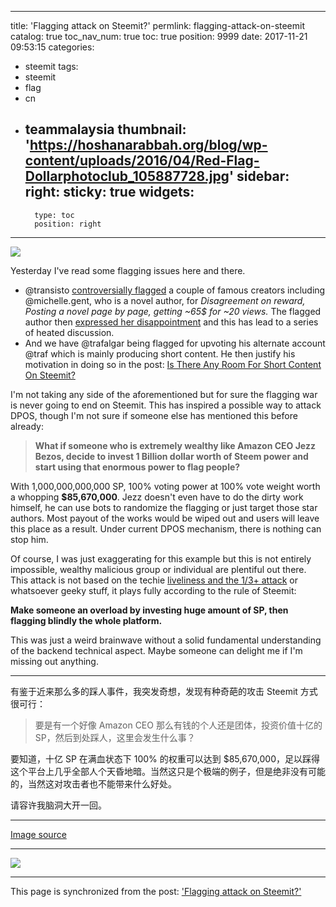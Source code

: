
---
title: 'Flagging attack on Steemit?'
permlink: flagging-attack-on-steemit
catalog: true
toc_nav_num: true
toc: true
position: 9999
date: 2017-11-21 09:53:15
categories:
- steemit
tags:
- steemit
- flag
- cn
- teammalaysia
thumbnail: 'https://hoshanarabbah.org/blog/wp-content/uploads/2016/04/Red-Flag-Dollarphotoclub_105887728.jpg'
sidebar:
    right:
        sticky: true
widgets:
    -
        type: toc
        position: right
---


![](https://hoshanarabbah.org/blog/wp-content/uploads/2016/04/Red-Flag-Dollarphotoclub_105887728.jpg)

Yesterday I've read some flagging issues here and there. 

- @transisto [controversially flagged](https://steemit.com/steemit/@yougotflagged/daily-flag-report-11-18-17#@transisto/re-yougotflagged-daily-flag-report-11-18-17-20171119t034010606z) a couple of famous creators including @michelle.gent, who is a novel author, for *Disagreement on reward, Posting a novel page by page, getting ~65$ for ~20 views.*  The flagged author then [expressed her disappointment](https://steemit.com/writing/@michelle.gent/not-posting-exclusive-excerpts-of-my-writing) and this has lead to a series of heated discussion.
- And we have @trafalgar being flagged for upvoting his alternate account @traf which is mainly producing short content. He then justify his motivation in doing so in the post: [Is There Any Room For Short Content On Steemit?](https://steemit.com/steemit/@trafalgar/is-there-any-room-for-short-content-on-steemit) 

I'm not taking any side of the aforementioned but for sure the flagging war is never going to end on Steemit. This has inspired a possible way to attack DPOS, though I'm not sure if someone else has mentioned this before already:

> **What if someone who is extremely wealthy like Amazon CEO Jezz Bezos, decide to invest 1 Billion dollar worth of Steem power and start using that enormous power to flag people?**

With 1,000,000,000,000 SP, 100% voting power at 100% vote weight worth a whopping **$85,670,000**. Jezz doesn't even have to do the dirty work himself, he can use bots to randomize the flagging or just target those star authors. Most payout of the works would be wiped out and users will leave this place as a result. Under current DPOS mechanism, there is nothing can stop him.

Of course, I was just exaggerating for this example but this is not entirely impossible, wealthy malicious group or individual are plentiful out there. This attack is not based on the techie [liveliness and the 1/3+ attack](https://steemit.com/eos/@dan/in-defense-of-consortium-blockchains) or whatsoever geeky stuff, it plays fully according to the rule of Steemit: 

**Make someone an overload by investing huge amount of SP, then flagging blindly the whole platform.**

This was just a weird brainwave without a solid fundamental understanding of the backend technical aspect. Maybe someone can delight me if I'm missing out anything.

------

有鉴于近来那么多的踩人事件，我突发奇想，发现有种奇葩的攻击 Steemit 方式很可行：

> 要是有一个好像 Amazon CEO 那么有钱的个人还是团体，投资价值十亿的 SP，然后到处踩人，这里会发生什么事？

要知道，十亿 SP 在满血状态下 100% 的权重可以达到 $85,670,000，足以踩得这个平台上几乎全部人个天昏地暗。当然这只是个极端的例子，但是绝非没有可能的，当然这对攻击者也不能带来什么好处。

请容许我脑洞大开一回。

---

[Image source](https://hoshanarabbah.org)

---


![](https://steemitimages.com/DQmUosjBwzx8eGwr1P6NVGDBtjP2EKnPPYg7y4MaSDfsJqN/steemit_footer.png)

- - -

This page is synchronized from the post: ['Flagging attack on Steemit?'](https://steemit.com/@fr3eze/flagging-attack-on-steemit)
